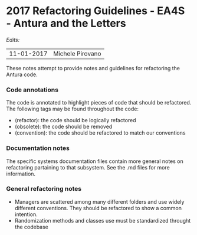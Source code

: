 2017 Refactoring Guidelines - EA4S - Antura and the Letters
=================

*Edits:*

<table>
  <tr>
    <td>11-01-2017</td>
    <td>Michele Pirovano</td>
  </tr>
</table>


These notes attempt to provide notes and guidelines for refactoring the Antura code.

### Code annotations

The code is annotated to highlight pieces of code that should be refactored.
The following tags may be found throughout the code:

  * (refactor): the code should be logically refactored 
  * (obsolete): the code should be removed
  * (convention): the code should be refactored to match our conventions

### Documentation notes

The specific systems documentation files contain more general notes on refactoring partaining to that subsystem.
See the .md files for more information.

### General refactoring notes

   * Managers are scattered among many different folders and use widely different conventions. They should be refactored to show a common intention.
   * Randomization methods and classes use must be standardized throught the codebase
   